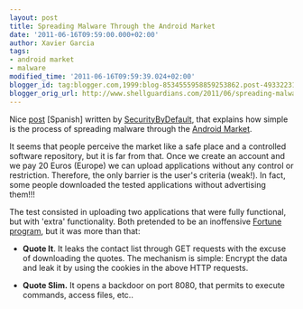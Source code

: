```yaml
---
layout: post
title: Spreading Malware Through the Android Market
date: '2011-06-16T09:59:00.000+02:00'
author: Xavier Garcia
tags:
- android market
- malware
modified_time: '2011-06-16T09:59:39.024+02:00'
blogger_id: tag:blogger.com,1999:blog-8534555958859253862.post-4933223180791542311
blogger_orig_url: http://www.shellguardians.com/2011/06/spreading-malware-through-android.html
---
```

Nice [post](http://www.securitybydefault.com/2011/06/la-cruda-realidad-del-market-de-android.html) \[Spanish\] written by [SecurityByDefault](http://www.securitybydefault.com/), that explains how simple is the process of spreading malware through the [Android Market](http://market.android.com/).

It seems that people perceive the market like a safe place and a controlled software repository, but it is far from that. Once we create an account and we pay 20 Euros (Europe) we can upload applications without any control or restriction. Therefore, the only barrier is the user's criteria (weak!). In fact, some people downloaded the tested applications without advertising them!!!

The test consisted in uploading two applications that were fully functional, but with 'extra' functionality. Both pretended to be an inoffensive [Fortune program](http://en.wikipedia.org/wiki/Fortune_%28Unix%29), but it was more than that:

* **Quote It**. It leaks the contact list through GET requests with the excuse of downloading the quotes. The mechanism is simple: Encrypt the data and leak it by using the cookies in the above HTTP requests.

* **Quote Slim.** It opens a backdoor on port 8080, that permits to execute commands, access files, etc..

